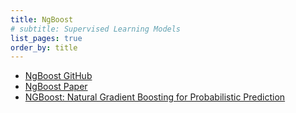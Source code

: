 ```yaml
---
title: NgBoost
# subtitle: Supervised Learning Models
list_pages: true
order_by: title
---
```



* [NgBoost GitHub](https://github.com/stanfordmlgroup/ngboost)
* [NgBoost Paper](https://arxiv.org/pdf/1910.03225.pdf)
* [NGBoost: Natural Gradient Boosting for Probabilistic Prediction](https://stanfordmlgroup.github.io/projects/ngboost/)
